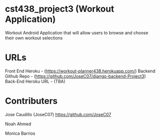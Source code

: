 # cst438_project3 (Workout Application)

Workout Android Application that will allow users to browse and choose their own workout selections

# URLs 

Front End Heroku - (https://workout-planner438.herokuapp.com/)
Backend Github Repo - (https://github.com/JoseC07/django-backend-Project3)
Back-End Heroku URL - (TBA)

# Contributers
Jose Caudillo (JoseC07) https://github.com/JoseC07

Noah Ahmed

Monica Barrios 
